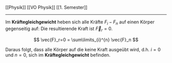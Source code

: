 [[Physik]] [[VO Physik]] [[1. Semester]]

---

Im **Kräftegleichgewicht** heben sich alle Kräfte $F_i - F_n$ auf einen Körper gegenseitig auf: Die resultierende Kraft ist $\vec{F}_r=0$.

$$
\vec{F}_r=0 = \sum\limits_{i}^{n} \vec{F}_n
$$

Daraus folgt, dass alle Körper auf die keine Kraft ausgeübt wird, d.h. $i = 0$ und $n = 0$, sich im **Kräftegleichgewicht** befinden.